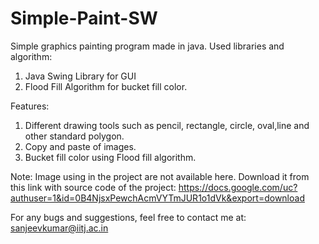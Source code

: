 Simple-Paint-SW
===============

Simple graphics painting program made in java.
Used libraries and algorithm:

1. Java Swing Library for GUI 
2. Flood Fill Algorithm for bucket fill color.


Features:

1. Different drawing tools such as pencil, rectangle, circle, oval,line and other standard polygon.
2. Copy and paste of images.
3. Bucket fill color using Flood fill algorithm.

Note: Image using in the project are not available here. Download it from this link with source code of the project:
https://docs.google.com/uc?authuser=1&id=0B4NjsxPewchAcmVYTmJUR1o1dVk&export=download

For any bugs and suggestions, feel free to contact me at: sanjeevkumar@iitj.ac.in
